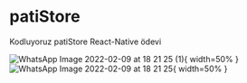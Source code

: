 # patiStore
Kodluyoruz patiStore React-Native ödevi





![WhatsApp Image 2022-02-09 at 18 21 25 (1)](https://user-images.githubusercontent.com/83309872/153232682-dbfec34f-512c-4829-b5b7-de639e60d5b6.jpeg){ width=50% }
![WhatsApp Image 2022-02-09 at 18 21 25](https://user-images.githubusercontent.com/83309872/153232687-cb851316-91fe-4e8b-8f0b-3dd551fe1ad3.jpeg){ width=50% }


